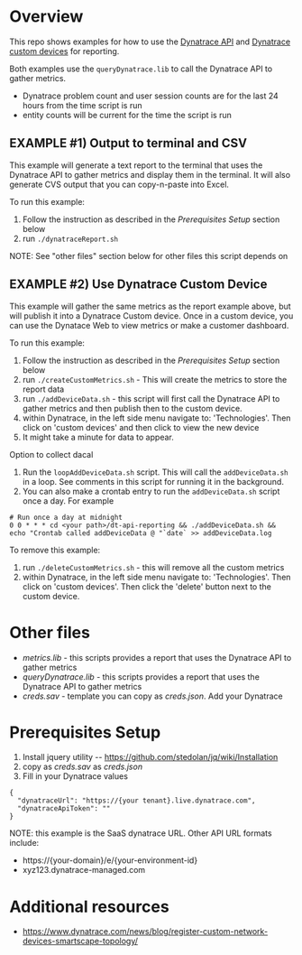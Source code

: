 # Overview

This repo shows examples for how to use the [Dynatrace API](https://www.dynatrace.com/support/help/extend-dynatrace/dynatrace-api/) and [Dynatrace custom devices](https://www.dynatrace.com/support/help/extend-dynatrace/dynatrace-api/environment/topology-and-smartscape-api/topology-smartscape-api-custom-device/) for reporting.

Both examples use the ```queryDynatrace.lib``` to call the Dynatrace API to gather metrics. 
* Dynatrace problem count and user session counts are for the last 24 hours from the time script is run
* entity counts will be current for the time the script is run

## EXAMPLE #1) Output to terminal and CSV

This example will generate a text report to the terminal that uses the Dynatrace API to gather metrics and 
display them in the terminal. It will also generate CVS output that you can copy-n-paste into Excel.

To run this example:
1. Follow the instruction as described in the *Prerequisites Setup* section below 
1. run ```./dynatraceReport.sh``` 

NOTE: See "other files" section below for other files this script depends on

## EXAMPLE #2) Use Dynatrace Custom Device

This example will gather the same metrics as the report example above, but will publish it into a Dynatrace Custom device. 
Once in a custom device, you can use the Dynatace Web to view metrics or make a customer dashboard.

To run this example:
1. Follow the instruction as described in the *Prerequisites Setup* section below 
1. run ```./createCustomMetrics.sh``` - This will create the metrics to store the report data
1. run ```./addDeviceData.sh``` - this script will first call the Dynatrace API to gather metrics and then publish then to the custom device.
1. within Dynatrace, in the left side menu navigate to: 'Technologies'.   Then click on 'custom devices' and then click to view the new device
1. It might take a minute for data to appear.

Option to collect dacal
1. Run the ```loopAddDeviceData.sh``` script. This will call the ```addDeviceData.sh``` in a loop. See comments in this script for running it in the background.
2. You can also make a crontab entry to run the ```addDeviceData.sh``` script once a day. For example
```
# Run once a day at midnight
0 0 * * * cd <your path>/dt-api-reporting && ./addDeviceData.sh && echo "Crontab called addDeviceData @ "`date` >> addDeviceData.log
```

To remove this example:
1. run ```./deleteCustomMetrics.sh``` - this will remove all the custom metrics
1. within Dynatrace, in the left side menu navigate to: 'Technologies'.   Then click on 'custom devices'.  Then click the 'delete' button next to the custom device.

# Other files

* *metrics.lib* - this scripts provides a report that uses the Dynatrace API to gather metrics
* *queryDynatrace.lib* - this scripts provides a report that uses the Dynatrace API to gather metrics
* *creds.sav* - template you can copy as *creds.json*.  Add your Dynatrace 

# Prerequisites Setup

1. Install jquery utility -- https://github.com/stedolan/jq/wiki/Installation
1. copy as *creds.sav* as *creds.json*
1. Fill in your Dynatrace values
```
{
  "dynatraceUrl": "https://{your tenant}.live.dynatrace.com",
  "dynatraceApiToken": ""
}
```
NOTE: this example is the SaaS dynatrace URL. Other API URL formats include:
* https://{your-domain}/e/{your-environment-id}
* xyz123.dynatrace-managed.com

# Additional resources
* https://www.dynatrace.com/news/blog/register-custom-network-devices-smartscape-topology/

